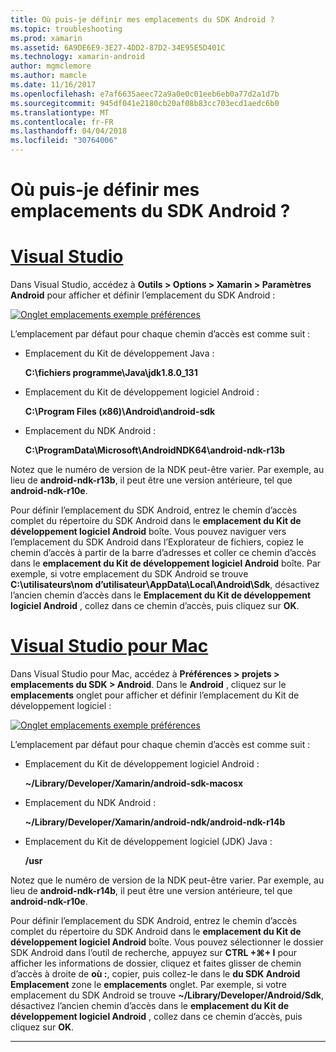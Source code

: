 ```yaml
---
title: Où puis-je définir mes emplacements du SDK Android ?
ms.topic: troubleshooting
ms.prod: xamarin
ms.assetid: 6A9DE6E9-3E27-4DD2-87D2-34E95E5D401C
ms.technology: xamarin-android
author: mgmclemore
ms.author: mamcle
ms.date: 11/16/2017
ms.openlocfilehash: e7af6635aeec72a9a0e0c01eeb6eb0a77d2a1d7b
ms.sourcegitcommit: 945df041e2180cb20af08b83cc703ecd1aedc6b0
ms.translationtype: MT
ms.contentlocale: fr-FR
ms.lasthandoff: 04/04/2018
ms.locfileid: "30764006"
---
```

# <a name="where-can-i-set-my-android-sdk-locations"></a>Où puis-je définir mes emplacements du SDK Android ?

# <a name="visual-studiotabvswin"></a>[Visual Studio](#tab/vswin)

Dans Visual Studio, accédez à **Outils > Options > Xamarin > Paramètres Android** pour afficher et définir l’emplacement du SDK Android :

[![Onglet emplacements exemple préférences](android-sdk-location-images/win/01-locations-sml.png)](android-sdk-location-images/win/01-locations.png#lightbox)

L’emplacement par défaut pour chaque chemin d’accès est comme suit :

- Emplacement du Kit de développement Java : 

    **C:\\fichiers programme\\Java\\jdk1.8.0_131**

- Emplacement du Kit de développement logiciel Android : 

    **C:\\Program Files (x86)\\Android\\android-sdk**

- Emplacement du NDK Android : 

    **C:\\ProgramData\\Microsoft\\AndroidNDK64\\android-ndk-r13b**

Notez que le numéro de version de la NDK peut-être varier. Par exemple, au lieu de **android-ndk-r13b**, il peut être une version antérieure, tel que **android-ndk-r10e**.

Pour définir l’emplacement du SDK Android, entrez le chemin d’accès complet du répertoire du SDK Android dans le **emplacement du Kit de développement logiciel Android** boîte. Vous pouvez naviguer vers l’emplacement du SDK Android dans l’Explorateur de fichiers, copiez le chemin d’accès à partir de la barre d’adresses et coller ce chemin d’accès dans le **emplacement du Kit de développement logiciel Android** boîte.
Par exemple, si votre emplacement du SDK Android se trouve **C:\\utilisateurs\\nom d’utilisateur\\AppData\\Local\\Android\\Sdk**, désactivez l’ancien chemin d’accès dans le  **Emplacement du Kit de développement logiciel Android** , collez dans ce chemin d’accès, puis cliquez sur **OK**.

# <a name="visual-studio-for-mactabvsmac"></a>[Visual Studio pour Mac](#tab/vsmac)

Dans Visual Studio pour Mac, accédez à **Préférences > projets > emplacements du SDK > Android**. Dans le **Android** , cliquez sur le **emplacements** onglet pour afficher et définir l’emplacement du Kit de développement logiciel :

[![Onglet emplacements exemple préférences](android-sdk-location-images/mac/01-locations-sml.png)](android-sdk-location-images/mac/01-locations.png#lightbox)

L’emplacement par défaut pour chaque chemin d’accès est comme suit :

- Emplacement du Kit de développement logiciel Android : 

    **~/Library/Developer/Xamarin/android-sdk-macosx**

- Emplacement du NDK Android : 

    **~/Library/Developer/Xamarin/android-ndk/android-ndk-r14b**

- Emplacement du Kit de développement logiciel (JDK) Java : 

    **/usr**

Notez que le numéro de version de la NDK peut-être varier. Par exemple, au lieu de **android-ndk-r14b**, il peut être une version antérieure, tel que **android-ndk-r10e**.

Pour définir l’emplacement du SDK Android, entrez le chemin d’accès complet du répertoire du SDK Android dans le **emplacement du Kit de développement logiciel Android** boîte. Vous pouvez sélectionner le dossier SDK Android dans l’outil de recherche, appuyez sur **CTRL +&#8984;+ I** pour afficher les informations de dossier, cliquez et faites glisser de chemin d’accès à droite de **où :**, copier, puis collez-le dans le **du SDK Android Emplacement** zone le **emplacements** onglet. Par exemple, si votre emplacement du SDK Android se trouve **~/Library/Developer/Android/Sdk**, désactivez l’ancien chemin d’accès dans le **emplacement du Kit de développement logiciel Android** , collez dans ce chemin d’accès, puis cliquez sur **OK**.

-----
